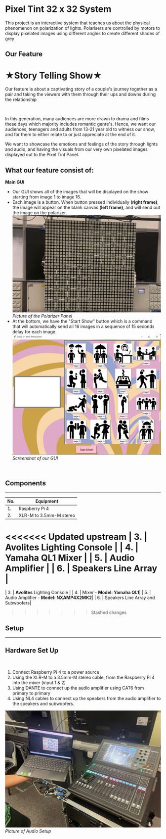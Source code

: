 # Pixel Tint 32 x 32 System
This project is an interactive system that teaches us about the physical phenomenon on polarization of lights. Polarisers are controlled by motors to display pixelated images using different angles to create different shades of grey
## Our Feature

# ★Story Telling Show★
Our feature is about a captivating story of a couple's journey together as a pair and taking the viewers with them through their ups and downs during the relationship

<br>

In this generation, many audiences are more drawn to drama and films these days which majority includes romantic genre's. Hence, we want our audiences, teenagers and adults from 13-21 year old to witness our show, and for them to either relate to or just appreciate at the end of it.
<br>

We want to showcase the emotions and feelings of the story through lights and audio, and having the visuals from our very own pixelated images displayed out to the Pixel Tint Panel.
## What our feature consist of:
**Main GUI** 
- Our GUI shows all of the images that will be displayed on the show starting from image 1 to image 16.
- Each image is a button. When button pressed individually **(right frame)**, the image will appear on the blank canvas **(left frame)**, and will send out the image on the polarizer.
![alt text](diagram/Panel.jpg)
*Picture of the Polarizer Panel*
- At the bottom, we have the "Start Show" button which is a command that will automatically send all 16 images in a sequence of 15 seconds delay for each image.
![alt text](diagram/Show_GUI.png)
*Screenshot of our GUI*

<br>

## Components
---
| No. | Equipment |
| ----------- | ----------- |
| 1. | Raspberry Pi 4 |
| 2. |  XLR-M to 3.5mm-M stereo |
<<<<<<< Updated upstream
| 3. |  Avolites Lighting Console |
| 4. |  Yamaha QL1 Mixer |
| 5. |  Audio Amplifier |
| 6. |  Speakers Line Array |
=======
| 3. |  **Avolites** Lighting Console |
| 4. |  Mixer - **Model: Yamaha QL1**|
| 5. |  Audio Amplifier - **Model: NXAMP4X2MK2**|
| 6. |  Speakers Line Array and Subwoofers|
>>>>>>> Stashed changes


## Setup
---
## **Hardware Set Up**

<br>

1. Connect Raspberry Pi 4 to a power source
2. Using the XLR-M to a 3.5mm-M stereo cable, from the Raspberry Pi 4 into the mixer (input 1 & 2)
3. Using DANTE to connect up the audio amplifier using CAT6 from primary to primary
4. Using NL4 cables to connect up the speakers from the audio amplifier to the speakers and subwoofers.

![alt text](diagram/audiosetup.jpg)
*Picture of Audio Setup*
